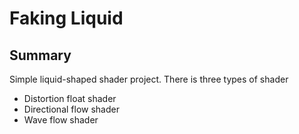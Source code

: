 # Faking Liquid

## Summary
Simple liquid-shaped shader project.
There is three types of shader

- Distortion float shader
- Directional flow shader
- Wave flow shader